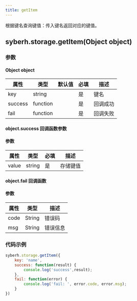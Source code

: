 ```yaml
---
title: getItem
---
```


根据键名查询键值：传入键名返回对应的键值。

<!-- 支持`Promise` 使用。 -->

## syberh.storage.getItem(Object object)
### 参数
#### Object object
| 属性     | 类型   | 默认值  |  必填 | 描述                         |
| ---------- | ------- | -------- | ---------------- | ----------------------------------
| key | string |   | 是       | 键名 |
| success | function |  |  是       | 回调成功      |
| fail   | function |  |  是       | 回调失败     |

#### object.success 回调函数参数
#### 参数
| 属性     | 类型    | 必填 | 描述                     |
| ---------- | ------- | -------- | ---------------------- |
| value | string  | 是     | 存储键值 |

#### object.fail 回调函数
#### 参数
| 属性 | 类型  | 描述 |
| -- | -- | -- |
| code | String | 错误码 |
| msg | String  | 错误信息 |


### 代码示例
``` javascript
syberh.storage.getItem({
    key: 'name',
    success: function(result) {
        console.log('success',result); 
    },
    fail: function(error) {
        console.log('fail: ', error.code, error.msg);
    }
})
```

<!-- #### Promise
``` javascript
syberh.storage.getItem({
    key: 'name'
}).then(function(result) {
    console.log('success',result); 
}).catch(function(error) {
    console.log('fail: ', error.code, error.msg);
})
``` -->